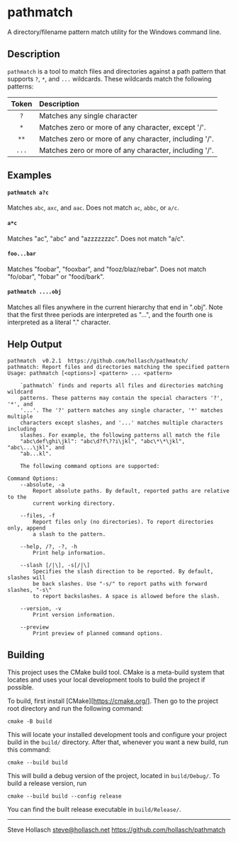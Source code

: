 pathmatch
================================================================================

A directory/filename pattern match utility for the Windows command line.


Description
------------
`pathmatch` is a tool to match files and directories against a path pattern that
supports `?`, `*`, and `...` wildcards. These wildcards match the following
patterns:

| Token | Description
|:-----:|:---------------------------------------------------------
| `?`   | Matches any single character
| `*`   | Matches zero or more of any character, except '/'.
| `**`  | Matches zero or more of any character, including '/'.
| `...` | Matches zero or more of any character, including '/'.


Examples
---------

#### `pathmatch a?c`
  Matches `abc`, `axc`, and `aac`. Does not match `ac`, `abbc`, or `a/c`.

#### `a*c`
  Matches "ac", "abc" and "azzzzzzzc". Does not match "a/c".

#### `foo...bar`
  Matches "foobar", "fooxbar", and "fooz/blaz/rebar". Does not match "fo/obar",
  "fobar" or "food/bark".

#### `pathmatch ....obj`
  Matches all files anywhere in the current hierarchy that end in ".obj". Note
  that the first three periods are interpreted as "...", and the fourth one is
  interpreted as a literal "." character.


Help Output
------------
```
pathmatch  v0.2.1  https://github.com/hollasch/pathmatch/
pathmatch: Report files and directories matching the specified pattern
Usage: pathmatch [<options>] <pattern> ... <pattern>

    `pathmatch` finds and reports all files and directories matching wildcard
    patterns. These patterns may contain the special characters '?', '*', and
    '...'. The '?' pattern matches any single character, '*' matches multiple
    characters except slashes, and '...' matches multiple characters including
    slashes. For example, the following patterns all match the file
    "abc\def\ghi\jkl": "abc\d?f\??i\jkl", "abc\*\*\jkl", "abc\...\jkl", and
    "ab...kl".

    The following command options are supported:

Command Options:
    --absolute, -a
        Report absolute paths. By default, reported paths are relative to the
        current working directory.

    --files, -f
        Report files only (no directories). To report directories only, append
        a slash to the pattern.

    --help, /?, -?, -h
        Print help information.

    --slash [/|\], -s[/|\]
        Specifies the slash direction to be reported. By default, slashes will
        be back slashes. Use "-s/" to report paths with forward slashes, "-s\"
        to report backslashes. A space is allowed before the slash.

    --version, -v
        Print version information.

    --preview
        Print preview of planned command options.
```


Building
----------
This project uses the CMake build tool. CMake is a meta-build system that
locates and uses your local development tools to build the project if possible.

To build, first install [CMake][https://cmake.org/]. Then go to the project root
directory and run the following command:

    cmake -B build

This will locate your installed development tools and configure your project
build in the `build/` directory. After that, whenever you want a new build, run
this command:

    cmake --build build

This will build a debug version of the project, located in `build/Debug/`. To
build a release version, run

    cmake --build build --config release

You can find the built release executable in `build/Release/`.


----
Steve Hollasch <steve@hollasch.net>
https://github.com/hollasch/pathmatch
